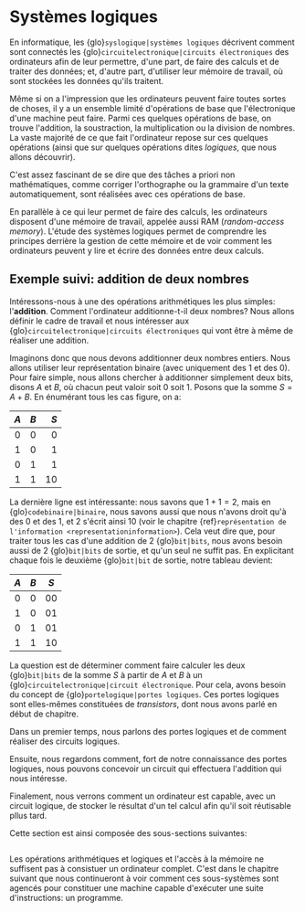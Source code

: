 # Systèmes logiques

En informatique, les {glo}`syslogique|systèmes logiques` décrivent comment sont connectés les {glo}`circuitelectronique|circuits électroniques` des ordinateurs afin de leur permettre, d'une part, de faire des calculs et de traiter des données; et, d'autre part, d'utiliser leur mémoire de travail, où sont stockées les données qu'ils traitent.

Même si on a l'impression que les ordinateurs peuvent faire toutes sortes de choses, il y a un ensemble limité d'opérations de base que l'électronique d'une machine peut faire. Parmi ces quelques opérations de base, on trouve l'addition, la soustraction, la multiplication ou la division de nombres. La vaste majorité de ce que fait l'ordinateur repose sur ces quelques opérations (ainsi que sur quelques opérations dites _logiques_, que nous allons découvrir).

C'est assez fascinant de se dire que des tâches a priori non mathématiques, comme corriger l'orthographe ou la grammaire d'un texte automatiquement, sont réalisées avec ces opérations de base. 

En parallèle à ce qui leur permet de faire des calculs, les ordinateurs disposent d'une mémoire de travail, appelée aussi RAM (_random-access memory_). L'étude des systèmes logiques permet de comprendre les principes derrière la gestion de cette mémoire et de voir comment les ordinateurs peuvent y lire et écrire des données entre deux calculs.


## Exemple suivi: addition de deux nombres

Intéressons-nous à une des opérations arithmétiques les plus simples: l'**addition**. Comment l'ordinateur additionne-t-il deux nombres? Nous allons définir le cadre de travail et nous intéresser aux {glo}`circuitelectronique|circuits électroniques` qui vont être à même de réaliser une addition.

Imaginons donc que nous devons additionner deux nombres entiers. Nous allons utiliser leur représentation binaire (avec uniquement des 1 et des 0). Pour faire simple, nous allons chercher à additionner simplement deux bits, disons $A$ et $B$, où chacun peut valoir soit 0 soit 1. Posons que la somme $S = A + B$. En énumérant tous les cas figure, on a:

| $A$ | $B$ | $S$ |
| :-: | :-: | --: |
| 0   | 0   | 0   |
| 1   | 0   | 1   |
| 0   | 1   | 1   |
| 1   | 1   | 10  |

La dernière ligne est intéressante: nous savons que $1+1=2$, mais en {glo}`codebinaire|binaire`, nous savons aussi que nous n'avons droit qu'à des 0 et des 1, et 2 s'écrit ainsi $10$ (voir le chapitre {ref}`représentation de l'information <representationinformation>`). Cela veut dire que, pour traiter tous les cas d'une addition de 2 {glo}`bit|bits`, nous avons besoin aussi de 2 {glo}`bit|bits` de sortie, et qu'un seul ne suffit pas. En explicitant chaque fois le deuxième {glo}`bit|bit` de sortie, notre tableau devient:

| $A$ | $B$ | $S$ |
| :-: | :-: | :-: |
| 0   | 0   | 00  |
| 1   | 0   | 01  |
| 0   | 1   | 01  |
| 1   | 1   | 10  |

La question est de déterminer comment faire calculer les deux {glo}`bit|bits` de la somme $S$ à partir de $A$ et $B$ à un {glo}`circuitelectronique|circuit électronique`. Pour cela, avons besoin du concept de {glo}`portelogique|portes logiques`. Ces portes logiques sont elles-mêmes constituées de _transistors_, dont nous avons parlé en début de chapitre.

Dans un premier temps, nous parlons des portes logiques et de comment réaliser des circuits logiques.

Ensuite, nous regardons comment, fort de notre connaissance des portes logiques, nous pouvons concevoir un circuit qui effectuera l'addition qui nous intéresse.

Finalement, nous verrons comment un ordinateur est capable, avec un circuit logique, de stocker le résultat d'un tel calcul afin qu'il soit réutisable pllus tard.

Cette section est ainsi composée des sous-sections suivantes:

```{tableofcontents}
```

Les opérations arithmétiques et logiques et l'accès à la mémoire ne suffisent pas à consistuer un ordinateur complet. C'est dans le chapitre suivant que nous continueront à voir comment ces sous-systèmes sont agencés pour constituer une machine capable d'exécuter une suite d'instructions: un programme.
